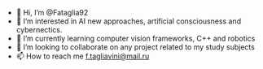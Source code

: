 - 👋 Hi, I’m @Fataglia92
- 👀 I’m interested in AI new approaches, artificial consciousness and cybernectics.
- 🌱 I’m currently learning computer vision frameworks, C++ and robotics 
- 💞️ I’m looking to collaborate on any project related to my study subjects
- 📫 How to reach me f.tagliavini@mail.ru

<!---
Fataglia92/Fataglia92 is a ✨ special ✨ repository because its `README.md` (this file) appears on your GitHub profile.
You can click the Preview link to take a look at your changes.
--->
